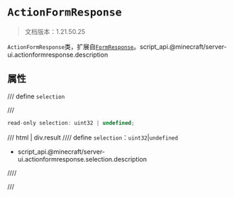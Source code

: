 # `ActionFormResponse`

> 文档版本：1.21.50.25

`ActionFormResponse`类，扩展自[`FormResponse`](./formresponse.md)。script_api.@minecraft/server-ui.actionformresponse.description

## 属性

/// define
`selection`


///

```js
read-only selection: uint32 | undefined;
```

/// html | div.result
//// define
`selection`：`uint32`|`undefined`

- script_api.@minecraft/server-ui.actionformresponse.selection.description


////

///


